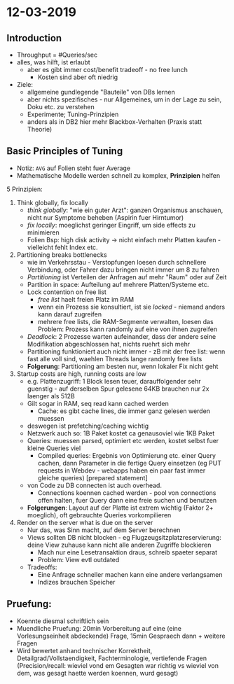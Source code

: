 # 12-03-2019

<!--TOC-->

## Introduction

* Throughput = #Queries/sec
* alles, was hilft, ist erlaubt
    * aber es gibt immer cost/benefit tradeoff - no free lunch
        * Kosten sind aber oft niedrig
* Ziele: 
    * allgemeine gundlegende "Bauteile" von DBs lernen
    * aber nichts spezifisches - nur Allgemeines, um in der Lage zu sein, Doku etc. zu verstehen
    * Experimente; Tuning-Prinzipien
    * anders als in DB2 hier mehr Blackbox-Verhalten (Praxis statt Theorie)

## Basic Principles of Tuning

* Notiz: `AVG` auf Folien steht fuer Average 
* Mathematische Modelle werden schnell zu komplex, **Prinzipien** helfen

5 Prinzipien:

1. Think globally, fix locally
    * *think globally*: "wie ein guter Arzt": ganzen Organismus anschauen, nicht nur Symptome beheben (Aspirin fuer Hirntumor)
    * *fix locally*: moeglichst geringer Eingriff, um side effects zu minimieren
    * Folien Bsp: high disk activity -> nicht einfach mehr Platten kaufen - vielleicht fehlt Index etc.
2. Partitioning breaks bottlenecks
    * wie im Verkehrsstau - Verstopfungen loesen durch schnellere Verbindung, oder Fahrer dazu bringen nicht immer um 8 zu fahren
    * *Partitioning* ist Verteilen der Anfragen auf mehr "Raum" oder auf Zeit
    * Partition in space: Aufteilung auf mehrere Platten/Systeme etc.
    * Lock contention on free list
        * *free list* haelt freien Platz im RAM
        * wenn ein Prozess sie konsultiert, ist sie *locked* - niemand anders kann darauf zugreifen
        * mehrere free lists, die RAM-Segmente verwalten, loesen das Problem: Prozess kann randomly auf eine von ihnen zugreifen
    * *Deadlock*: 2 Prozesse warten aufeinander, dass der andere seine Modifikation abgeschlossen hat, nichts ruehrt sich mehr
    * Partitioning funktioniert auch nicht immer - zB mit der free list: wenn fast alle voll sind, waehlen Threads lange randomly free lists
    * **Folgerung**: Partitioning am besten nur, wenn lokaler Fix nicht geht
3. Startup costs are high, running costs are low
    * e.g. Plattenzugriff: 1 Block lesen teuer, darauffolgender sehr guenstig - auf derselben Spur gelesene 64KB brauchen nur 2x laenger als 512B
    * Gilt sogar in RAM, seq read kann cached werden
        * Cache: es gibt cache lines, die immer ganz gelesen werden muessen
    * deswegen ist prefetching/caching wichtig
    * Netzwerk auch so: 1B Paket kostet ca genausoviel wie 1KB Paket
    * Queries: muessen parsed, optimiert etc werden, kostet selbst fuer kleine Queries viel
        * Compiled queries: Ergebnis von Optimierung etc. einer Query cachen, dann Parameter in die fertige Query einsetzen (eg PUT requests in Webdev - webapps haben ein paar fast immer gleiche queries) [prepared statement]
    * von Code zu DB connecten ist auch overhead. 
        * Connections koennen cached werden - pool von connections offen halten, fuer Query dann eine freie suchen und benutzen
    * **Folgerungen**: Layout auf der Platte ist extrem wichtig (Faktor 2+ moeglich), oft gebrauchte Queries vorkompilieren
4. Render on the server what is due on the server
    * Nur das, was Sinn macht, auf dem Server berechnen
    * Views sollten DB nicht blocken - eg Flugzeugsitzplatzreservierung: deine View zuhause kann nicht alle anderen Zugriffe blockieren
        * Mach nur eine Lesetransaktion draus, schreib spaeter separat
        * Problem: View evtl outdated
    * Tradeoffs:
        * Eine Anfrage schneller machen kann eine andere verlangsamen
        * Indizes brauchen Speicher

## Pruefung:

* Koennte diesmal schriftlich sein 
* Muendliche Pruefung: 20min Vorbereitung auf eine (eine Vorlesungseinheit abdeckende) Frage, 15min Gespraech dann + weitere Fragen
* Wird bewertet anhand technischer Korrektheit, Detailgrad/Vollstaendigkeit, Fachterminologie, vertiefende Fragen (Precision/recall: wieviel vond em Gesagten war richtig vs wieviel von dem, was gesagt haette werden koennen, wurd gesagt)
